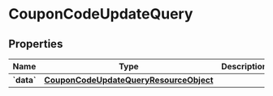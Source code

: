
# CouponCodeUpdateQuery

## Properties
| Name | Type | Description | Notes |
| ------------ | ------------- | ------------- | ------------- |
| **&#x60;data&#x60;** | [**CouponCodeUpdateQueryResourceObject**](CouponCodeUpdateQueryResourceObject.md) |  |  |



